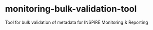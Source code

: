 # monitoring-bulk-validation-tool
Tool for bulk validation of metadata for INSPIRE Monitoring &amp; Reporting
